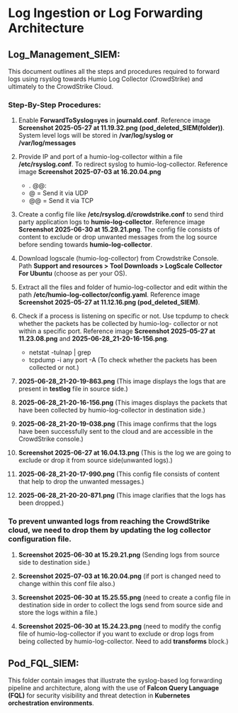 # Log Ingestion or Log Forwarding Architecture
## Log_Management_SIEM:
This document outlines all the steps and procedures required to forward logs using rsyslog towards Humio Log Collector (CrowdStrike) and ultimately to the CrowdStrike Cloud.

### Step-By-Step Procedures:
1. Enable **ForwardToSyslog=yes** in **journald.conf**. Reference image **Screenshot 2025-05-27 at 11.19.32.png**
   **(pod_deleted_SIEM(folder))**. System level logs will be stored in **/var/log/syslog or /var/log/messages**
   
2. Provide IP and port of a humio-log-collector within a file **/etc/rsyslog.conf**. To redirect syslog to humio-log-collector. Reference       image **Screenshot 2025-07-03 at 16.20.04.png**
   - *.* @@<humio-log-collector-IP>:<port>
   - @ = Send it via UDP
   - @@ = Send it via TCP
   
3. Create a config file like **/etc/rsyslog.d/crowdstrike.conf** to send third party application logs to **humio-log-collector**. Reference     image **Screenshot 2025-06-30 at 15.29.21.png**. The config file consists of content to exclude or drop unwanted messages from the log       source before sending towards **humio-log-collector**.
   
4. Download logscale (humio-log-collector) from Crowdstrike Console. Path **Support and resources > Tool Downloads > LogScale Collector For     Ubuntu** (choose as per your OS).

5. Extract all the files and folder of humio-log-collector and edit within the path **/etc/humio-log-collector/config.yaml**. Reference         image **Screenshot 2025-05-27 at 11.12.16.png (pod_deleted_SIEM)**.

6. Check if a process is listening on specific <port> or not. Use tcpdump to check whether the packets has be collected by humio-log-           collector or not within a specific port. Reference image **Screenshot 2025-05-27 at 11.23.08.png** and **2025-06-28_21-20-16-156.png**.
   - netstat -tulnap | grep <port>
   - tcpdump -i any port <port-number> -A (To check whether the packets has been collected or not.)

7. **2025-06-28_21-20-19-863.png** (This image displays the logs that are present in **testlog** file in source side.)

8. **2025-06-28_21-20-16-156.png** (This images displays the packets that have been collected by humio-log-collector in destination side.)

9. **2025-06-28_21-20-19-038.png** (This image confirms that the logs have been successfully sent to the cloud and are accessible in the        CrowdStrike console.)

10. **Screenshot 2025-06-27 at 16.04.13.png** (This is the log we are going to exclude or drop it from source side(unwanted logs).)

11. **2025-06-28_21-20-17-990.png** (This config file consists of content that help to drop the unwanted messages.)

12. **2025-06-28_21-20-20-871.png** (This image clarifies that the logs has been dropped.)

### To prevent unwanted logs from reaching the CrowdStrike cloud, we need to drop them by updating the log collector configuration file.

1. **Screenshot 2025-06-30 at 15.29.21.png** (Sending logs from source side to destination side.)

2. **Screenshot 2025-07-03 at 16.20.04.png** (if port is changed need to change within this conf file also.)

3. **Screenshot 2025-06-30 at 15.25.55.png** (need to create a config file in destination side in order to collect the logs send from source    side and store the logs within a file.)

4. **Screenshot 2025-06-30 at 15.24.23.png** (need to modify the config file of humio-log-collector if you want to exclude or drop logs from    being collected by humio-log-collector. Need to add **transforms** block.)


## Pod_FQL_SIEM:
 This folder contain images that illustrate the syslog-based log forwarding pipeline and architecture, along with the use of **Falcon Query  Language (FQL)** for security visibility and threat detection in **Kubernetes orchestration environments**.
   
